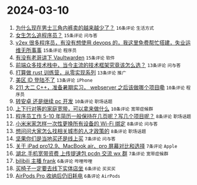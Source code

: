 # 2024-03-10

1. [为什么现在男士三角内裤卖的越来越少了？](https://www.v2ex.com/t/1022258) `16条评论` `生活方式`
1. [女生怎么追程序员？](https://www.v2ex.com/t/1022288) `15条评论` `问与答`
1. [v2ex 很多程序员，有没有想使用 devops 的，我这里免费帮忙搭建，失业运维无所事事](https://www.v2ex.com/t/1022274) `15条评论` `程序员`
1. [有没有老哥讲下 Vaultwarden](https://www.v2ex.com/t/1022250) `15条评论` `软件`
1. [前端众多技术栈中，当今主流的技术框架究竟该怎么选？](https://www.v2ex.com/t/1022253) `13条评论` `问与答`
1. [打算做 rust 训练营，从零实现系列](https://www.v2ex.com/t/1022234) `13条评论` `推广`
1. [美区 ID 登陆不了](https://www.v2ex.com/t/1022217) `13条评论` `iPhone`
1. [211 大二 C++，准备暑期实习， webserver 之后该做哪个项目嘞](https://www.v2ex.com/t/1022283) `10条评论` `程序员`
1. [转安卓 还是继续 pc 开发](https://www.v2ex.com/t/1022239) `10条评论` `职场话题`
1. [上下行对等的家庭宽带，可以拿来做什么](https://www.v2ex.com/t/1022224) `10条评论` `宽带症候群`
1. [程序员工作 5-10 年简历一般保持在几页呢？写几个项目呢？](https://www.v2ex.com/t/1022280) `8条评论` `职场话题`
1. [小米米家怎样一次性更换所有设备的 Wi-Fi 绑定](https://www.v2ex.com/t/1022272) `8条评论` `问与答`
1. [想问问大家怎么找相关城市的人才政策的](https://www.v2ex.com/t/1022238) `8条评论` `职场话题`
1. [坚果你们是当地买还是线上买](https://www.v2ex.com/t/1022273) `7条评论` `问与答`
1. [关于 iPad pro12.9、MacBook air、pro 屏幕对比和选择](https://www.v2ex.com/t/1022265) `7条评论` `Apple`
1. [湖北 手机宽带资费 上传提速包 pcdn 交流 wx 群](https://www.v2ex.com/t/1022213) `7条评论` `宽带症候群`
1. [bilibili 主播 frank](https://www.v2ex.com/t/1022269) `6条评论` `哔哩哔哩`
1. [买椅子一定要去线下实体店坐](https://www.v2ex.com/t/1022264) `6条评论` `买买买`
1. [AirPods Pro 收纳后仍旧耗电](https://www.v2ex.com/t/1022237) `6条评论` `AirPods`
